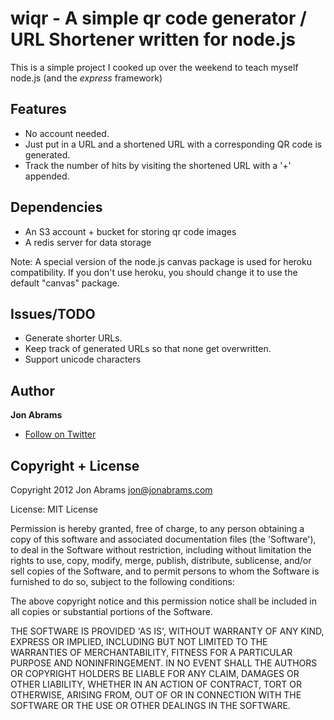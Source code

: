 wiqr - A simple qr code generator / URL Shortener written for node.js
===

This is a simple project I cooked up over the weekend to teach myself node.js (and the _express_ framework)

## Features
- No account needed.
- Just put in a URL and a shortened URL with a corresponding QR code is generated.
- Track the number of hits by visiting the shortened URL with a '+' appended.

## Dependencies
- An S3 account + bucket for storing qr code images
- A redis server for data storage

Note: A special version of the node.js canvas package is used for heroku compatibility. If you don't use heroku, you should change it to use the default "canvas" package.

## Issues/TODO
- Generate shorter URLs.
- Keep track of generated URLs so that none get overwritten.
- Support unicode characters

## Author
**Jon Abrams**

- [Follow on Twitter](http://twitter.com/JonathanAbrams)

## Copyright + License
Copyright 2012 Jon Abrams <jon@jonabrams.com>

License: MIT License

Permission is hereby granted, free of charge, to any person obtaining a copy of this software and associated documentation files (the 'Software'), to deal in the Software without restriction, including without limitation the rights to use, copy, modify, merge, publish, distribute, sublicense, and/or sell copies of the Software, and to permit persons to whom the Software is furnished to do so, subject to the following conditions:

The above copyright notice and this permission notice shall be included in all copies or substantial portions of the Software.

THE SOFTWARE IS PROVIDED 'AS IS', WITHOUT WARRANTY OF ANY KIND, EXPRESS OR IMPLIED, INCLUDING BUT NOT LIMITED TO THE WARRANTIES OF MERCHANTABILITY, FITNESS FOR A PARTICULAR PURPOSE AND NONINFRINGEMENT. IN NO EVENT SHALL THE AUTHORS OR COPYRIGHT HOLDERS BE LIABLE FOR ANY CLAIM, DAMAGES OR OTHER LIABILITY, WHETHER IN AN ACTION OF CONTRACT, TORT OR OTHERWISE, ARISING FROM, OUT OF OR IN CONNECTION WITH THE SOFTWARE OR THE USE OR OTHER DEALINGS IN THE SOFTWARE.
